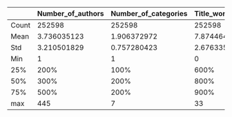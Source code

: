 |       | Number_of_authors | Number_of_categories | Title_word_count | Abstract_word_count |
|-------|-------------------|----------------------|------------------|---------------------|
| Count | 252598            | 252598               | 252598           | 252598              |
| Mean  | 3.736035123       | 1.906372972          | 7.874464564      | 106.7031845         |
| Std   | 3.210501829       | 0.757280423          | 2.676335963      | 36.78704908         |
| Min   | 1                 | 1                    | 0                | 0                   |
| 25%   | 200%              | 100%                 | 600%             | 8100%               |
| 50%   | 300%              | 200%                 | 800%             | 10500%              |
| 75%   | 500%              | 200%                 | 900%             | 13100%              |
| max   | 445               | 7                    | 33               | 345                 |

